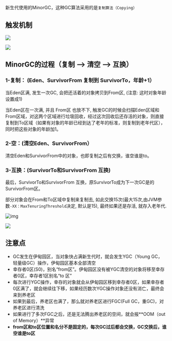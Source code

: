 新生代使用的MinorGC，这种GC算法采用的是`复制算法（Copying）`
## 触发机制
![](https://youpaiyun.zongqilive.cn/image/20200522165409.png)

![](https://youpaiyun.zongqilive.cn/image/20200522192023.png)


## **MinorGC的过程（复制 --> 清空 --> 互换）**

### **1-复制：** (Eden、SurvivorFrom 复制到 SurvivorTo，年龄+1）

当Eden区满, 发生一次GC, 会把还活着的对象拷贝到From区,  (注意: 这时对象年龄设置成1)

当Eden区在一次满, 并且 From区 也放不下,   触发GC的时候会扫描Eden区域和From区域，对这两个区域进行垃圾回收，经过这次回收后还存活的对象，则直接复制到To区域（如果有对象的年龄已经到达了老年的标准，则复制到老年代区），同时把这些对象的年龄加1。

### **2-空：**(清空Eden、SurvivorFrom）

清空Eden和SurvivorFrom中的对象，也即复制之后有交换，谁空谁是to。

### **3-互换：**(SurvivorTo和SurvivorFrom 互换)

最后，SurvivorTo和SurvivorFrom 互换，原SurvivorTo成为下一次GC是的SurvivorFrom区。

部分对象会在From和To区域中复制来复制去, 如此交换15次(最大15次,由JVM参数`-XX：MaxTenuringThreshold`决定, 默认是15), 最终如果还是存活, 就存入老年代.

 

![img](https://youpaiyun.zongqilive.cn/image/20200318151630.png)





![](https://youpaiyun.zongqilive.cn/image/20200318144424.png)



## 注意点

- GC发生在伊甸园区，当对象快占满新生代时，就会发生YGC（Young GC，轻量级GC）操作，伊甸园区基本全部清空
- 幸存者0区(S0)，别名“from区”。伊甸园区没有被YGC清空的对象将移至幸存者0区，幸存者1区别名“to 区”
- 每次进行YGC操作，幸存的对象就会从伊甸园区移到幸存者0区，如果幸存者0区满了，就会继续往下移，如果经历数次YGC操作对象还没有消亡，最终会来到养老区
- 如果到最后，养老区也满了，那么就对养老区进行FGC(Full GC，重GC)，对养老区进行清洗
- 如果进行了多次FGC之后，还是无法腾出养老区的空间，就会报**OOM（out of Memory）**异常
- **from区和to区位置和名分不是固定的，每次GC过后都会交换，GC交换后，谁空谁是to区**

